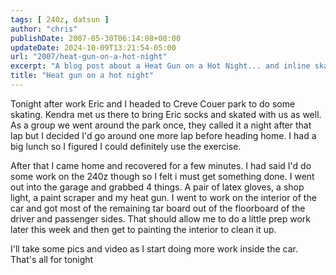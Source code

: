 ```yaml
---
tags: [ 240z, datsun ]
author: "chris"
publishDate: 2007-05-30T06:14:08+00:00
updateDate: 2024-10-09T13:21:54-05:00
url: "2007/heat-gun-on-a-hot-night"
excerpt: "A blog post about a Heat Gun on a Hot Night... and inline skating."
title: "Heat gun on a hot night"
---
```


Tonight after work Eric and I headed to Creve Couer park to do some skating. Kendra met us there to bring Eric socks and skated with us as well. As a group we went around the park once, they called it a night after that lap but I decided I'd go around one more lap before heading home. I had a big lunch so I figured I could definitely use the exercise.


After that I came home and recovered for a few minutes. I had said I'd do some work on the 240z though so I felt i must get something done. I went out into the garage and grabbed 4 things. A pair of latex gloves, a shop light, a paint scraper and my heat gun. I went to work on the interior of the car and got most of the remaining tar board out of the floorboard of the driver and passenger sides. That should allow me to do a little prep work later this week and then get to painting the interior to clean it up.


I'll take some pics and video as I start doing more work inside the car. That's all for tonight
